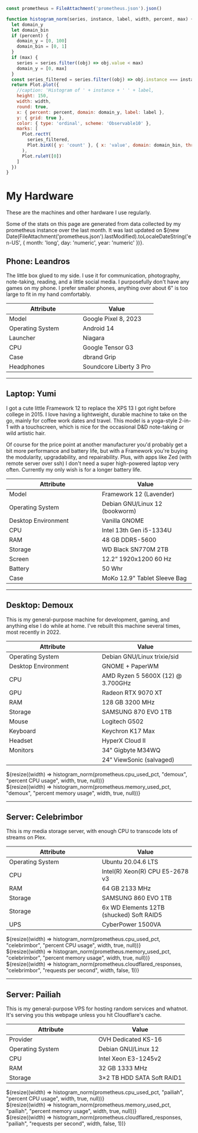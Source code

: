 <style>
td {
    width: 50%
}
</style>

```js
const prometheus = FileAttachment('prometheus.json').json()
```

```js
function histogram_norm(series, instance, label, width, percent, max) {
  let domain_y
  let domain_bin
  if (percent) {
    domain_y = [0, 100]
    domain_bin = [0, 1]
  }
  if (max) {
    series = series.filter((obj) => obj.value < max)
    domain_y = [0, max]
  }
  const series_filtered = series.filter((obj) => obj.instance === instance)
  return Plot.plot({
    //caption: 'Histogram of ' + instance + ' ' + label,
    height: 150,
    width: width,
    round: true,
    x: { percent: percent, domain: domain_y, label: label },
    y: { grid: true },
    color: { type: 'ordinal', scheme: 'Observable10' },
    marks: [
      Plot.rectY(
        series_filtered,
        Plot.binX({ y: 'count' }, { x: 'value', domain: domain_bin, thresholds: 50, tip: true })
      ),
      Plot.ruleY([0])
    ]
  })
}
```

# My Hardware

These are the machines and other hardware I use regularly.

Some of the stats on this page are generated from data collected by my prometheus instance over the last month. It was last updated on ${new Date(FileAttachment('prometheus.json').lastModified).toLocaleDateString('en-US', { month: 'long', day: 'numeric', year: 'numeric' })}.

## Phone: Leandros

The little box glued to my side. I use it for communication, photography, note-taking, reading, and a little social media. I purposefully don't have any games on my phone. I prefer smaller phones, anything over about 6" is too large to fit in my hand comfortably.

| Attribute        | Value                   |
| ---------------- | ----------------------- |
| Model            | Google Pixel 8, 2023    |
| Operating System | Android 14              |
| Launcher         | Niagara                 |
| CPU              | Google Tensor G3        |
| Case             | dbrand Grip             |
| Headphones       | Soundcore Liberty 3 Pro |

---

## Laptop: Yumi

I got a cute little Framework 12 to replace the XPS 13 I got right before college in 2015. I love having a lightweight, durable machine to take on the go, mainly for coffee work dates and travel. This model is a yoga-style 2-in-1 with a touchscreen, which is nice for the occasional D&D note-taking or wild artistic hair.

Of course for the price point at another manufacturer you'd probably get a bit more performance and battery life, but with a Framework you're buying the modularity, upgradability, and repairability. Plus, with apps like Zed (with remote server over ssh) I don't need a super high-powered laptop very often. Currently my only wish is for a longer battery life.

| Attribute           | Value                          |
| ------------------- | ------------------------------ |
| Model               | Framework 12 (Lavender)        |
| Operating System    | Debian GNU/Linux 12 (bookworm) |
| Desktop Environment | Vanilla GNOME                  |
| CPU                 | Intel 13th Gen i5-1334U        |
| RAM                 | 48 GB DDR5-5600                |
| Storage             | WD Black SN770M 2TB            |
| Screen              | 12.2” 1920x1200 60 Hz          |
| Battery             | 50 Whr                         |
| Case                | MoKo 12.9" Tablet Sleeve Bag   |

---

## Desktop: Demoux

This is my general-purpose machine for development, gaming, and anything else I do while at home. I've rebuilt this machine several times, most recently in 2022.

| Attribute           | Value                             |
| ------------------- | --------------------------------- |
| Operating System    | Debian GNU/Linux trixie/sid       |
| Desktop Environment | GNOME + PaperWM                   |
| CPU                 | AMD Ryzen 5 5600X (12) @ 3.700GHz |
| GPU                 | Radeon RTX 9070 XT                |
| RAM                 | 128 GB 3200 MHz                   |
| Storage             | SAMSUNG 870 EVO 1TB               |
| Mouse               | Logitech G502                     |
| Keyboard            | Keychron K17 Max                  |
| Headset             | HyperX Cloud II                   |
| Monitors            | 34" Gigbyte M34WQ                 |
|                     | 24” ViewSonic (salvaged)          |

<div class="grid grid-cols-3">
  <div class="card">
    ${resize((width) => histogram_norm(prometheus.cpu_used_pct, "demoux", "percent CPU usage", width, true, null))}
  </div>
  <div class="card">
    ${resize((width) => histogram_norm(prometheus.memory_used_pct, "demoux", "percent memory usage", width, true, null))}
  </div>
</div>

---

## Server: Celebrimbor

This is my media storage server, with enough CPU to transcode lots of streams on Plex.

| Attribute        | Value                                    |
| ---------------- | ---------------------------------------- |
| Operating System | Ubuntu 20.04.6 LTS                       |
| CPU              | Intel(R) Xeon(R) CPU E5-2678 v3          |
| RAM              | 64 GB 2133 MHz                           |
| Storage          | SAMSUNG 860 EVO 1TB                      |
| Storage          | 6x WD Elements 12TB (shucked) Soft RAID5 |
| UPS              | CyberPower 1500VA                        |

<div class="grid grid-cols-3">
  <div class="card">
    ${resize((width) => histogram_norm(prometheus.cpu_used_pct, "celebrimbor", "percent CPU usage", width, true, null))}
  </div>
  <div class="card">
    ${resize((width) => histogram_norm(prometheus.memory_used_pct, "celebrimbor", "percent memory usage", width, true, null))}
  </div>
  <div class="card">
    ${resize((width) => histogram_norm(prometheus.cloudflared_responses, "celebrimbor", "requests per second", width, false, 1))}
  </div>
</div>

---

## Server: Pailiah

This is my general-purpose VPS for hosting random services and whatnot. It's serving you this webpage unless you hit Cloudflare's cache.

| Attribute        | Value                      |
| ---------------- | -------------------------- |
| Provider         | OVH Dedicated KS-16        |
| Operating System | Debian GNU/Linux 12        |
| CPU              | Intel Xeon E3-1245v2       |
| RAM              | 32 GB 1333 MHz             |
| Storage          | 3×2 TB HDD SATA Soft RAID1 |

<div class="grid grid-cols-3">
  <div class="card">
    ${resize((width) => histogram_norm(prometheus.cpu_used_pct, "pailiah", "percent CPU usage", width, true, null))}
  </div>
  <div class="card">
    ${resize((width) => histogram_norm(prometheus.memory_used_pct, "pailiah", "percent memory usage", width, true, null))}
  </div>
  <div class="card">
    ${resize((width) => histogram_norm(prometheus.cloudflared_responses, "pailiah", "requests per second", width, false, 1))}
  </div>
</div>
